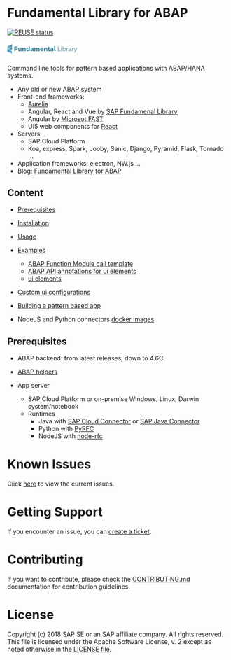 # Fundamental Library for ABAP <!-- omit in toc -->

[![REUSE status](https://api.reuse.software/badge/github.com/SAP/fundamental-tools)](https://api.reuse.software/info/github.com/SAP/fundamental-tools)

<a href="https://sap.github.io/fundamental-styles/?path=/docs/introduction-overview--page">
<img src="doc/assets/logo/logo-fs.jpg" alt="Fundamental
Library" width="160"/>
</a>

Command line tools for pattern based applications with ABAP/HANA systems.

- Any old or new ABAP system
- Front-end frameworks:
  - [Aurelia](http://aurelia.io/)
  - Angular, React and Vue by [SAP Fundamenal Library](https://sap.github.io/fundamental/)
  - Angular by [Microsot FAST](https://www.fast.design/docs/introduction/)
  - UI5 web components for [React](https://sap.github.io/ui5-webcomponents-react/?path=/story/getting-started--page)
- Servers
  - SAP Cloud Platform
  - Koa, express, Spark, Jooby, Sanic, Django, Pyramid, Flask, Tornado ...
- Application frameworks: electron, NW.js ...
- Blog: [Fundamental Library for ABAP](https://blogs.sap.com/2020/08/23/fundamental-library-for-abap/)

## Content <!-- omit in toc -->

- [Prerequisites](#prerequisites)
- [Installation](./abap-ui-tools/README.md#installation)
- [Usage](./abap-ui-tools/README.md#usage)
- [Examples](./abap-ui-tools/README.md#examples)
  - [ABAP Function Module call template](./abap-ui-tools/README.md#abap-function-module-call-template)
  - [ABAP API annotations for ui elements](./abap-ui-tools/README.md#abap-api-annotations-for-ui-elements)
  - [ui elements](./abap-ui-tools/README.md#ui-elements)
- [Custom ui configurations](./abap-ui-tools/README.md#custom-ui-configurations)
- [Building a pattern based app](./doc/app.md)

- NodeJS and Python connectors [docker images](./docker)
## Prerequisites

- ABAP backend: from latest releases, down to 4.6C

- [ABAP helpers](/abap-helpers)

- App server

  - SAP Cloud Platform or on-premise Windows, Linux, Darwin system/notebook
  - Runtimes
    - Java with [SAP Cloud Connector](https://help.sap.com/viewer/cca91383641e40ffbe03bdc78f00f681/Cloud/en-US/e6c7616abb5710148cfcf3e75d96d596.html) or [SAP Java Connector](https://support.sap.com/en/product/connectors/jco.html)
    - Python with [PyRFC](https://github.com/SAP/PyRFC)
    - NodeJS with [node-rfc](https://github.com/SAP/node-rfc)


# Known Issues

Click [here](https://github.com/SAP/fundamental-toolset/issues) to view the current issues.

# Getting Support

If you encounter an issue, you can [create a ticket](https://github.com/SAP/fundamental-toolset/issues/new).

# Contributing

If you want to contribute, please check the [CONTRIBUTING.md](CONTRIBUTING.md) documentation for contribution guidelines.

# License

Copyright (c) 2018 SAP SE or an SAP affiliate company. All rights reserved. This file is licensed under the Apache Software License, v. 2 except as noted otherwise in the [LICENSE file](LICENSE).

